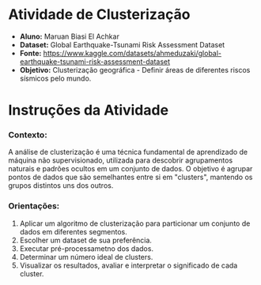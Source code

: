 # Atividade de Clusterização

- **Aluno:** Maruan Biasi El Achkar
- **Dataset:** Global Earthquake-Tsunami Risk Assessment Dataset
- **Fonte:** https://www.kaggle.com/datasets/ahmeduzaki/global-earthquake-tsunami-risk-assessment-dataset
- **Objetivo:** Clusterização geográfica - Definir áreas de diferentes riscos sísmicos pelo mundo.

# Instruções da Atividade

### Contexto:
A análise de clusterização é uma técnica fundamental de aprendizado de máquina não supervisionado, utilizada
para descobrir agrupamentos naturais e padrões ocultos em um conjunto de dados. O objetivo é agrupar pontos de dados
que são semelhantes entre si em "clusters", mantendo os grupos distintos uns dos outros.


### Orientações:
1. Aplicar um algoritmo de clusterização para particionar um conjunto de dados em diferentes segmentos.
2. Escolher um dataset de sua preferência.
3. Executar pré-processametno dos dados.
4. Determinar um número ideal de clusters.
5. Visualizar os resultados, avaliar e interpretar o significado de cada cluster.
